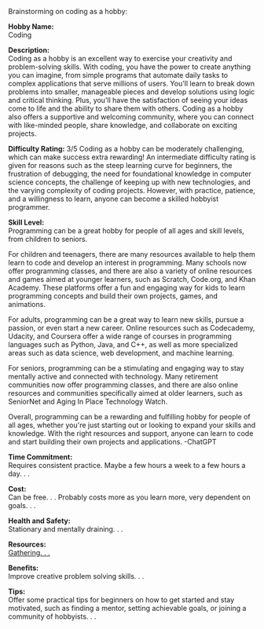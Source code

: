 Brainstorming on coding as a hobby:

**Hobby Name:**  
Coding  

**Description:**  
Coding as a hobby is an excellent way to exercise your creativity and problem-solving skills. With coding, you have the power to create anything you can imagine, from simple programs that automate daily tasks to complex applications that serve millions of users. You'll learn to break down problems into smaller, manageable pieces and develop solutions using logic and critical thinking. Plus, you'll have the satisfaction of seeing your ideas come to life and the ability to share them with others. Coding as a hobby also offers a supportive and welcoming community, where you can connect with like-minded people, share knowledge, and collaborate on exciting projects.

**Difficulty Rating:** 3/5
Coding as a hobby can be moderately challenging, which can make success extra rewarding! An intermediate difficulty rating is given for reasons such as the steep learning curve for beginners, the frustration of debugging, the need for foundational knowledge in computer science concepts, the challenge of keeping up with new technologies, and the varying complexity of coding projects. However, with practice, patience, and a willingness to learn, anyone can become a skilled hobbyist programmer.

**Skill Level:**  
Programming can be a great hobby for people of all ages and skill levels, from children to seniors. 

For children and teenagers, there are many resources available to help them learn to code and develop an interest in programming. Many schools now offer programming classes, and there are also a variety of online resources and games aimed at younger learners, such as Scratch, Code.org, and Khan Academy. These platforms offer a fun and engaging way for kids to learn programming concepts and build their own projects, games, and animations.

For adults, programming can be a great way to learn new skills, pursue a passion, or even start a new career. Online resources such as Codecademy, Udacity, and Coursera offer a wide range of courses in programming languages such as Python, Java, and C++, as well as more specialized areas such as data science, web development, and machine learning.

For seniors, programming can be a stimulating and engaging way to stay mentally active and connected with technology. Many retirement communities now offer programming classes, and there are also online resources and communities specifically aimed at older learners, such as SeniorNet and Aging In Place Technology Watch.

Overall, programming can be a rewarding and fulfilling hobby for people of all ages, whether you're just starting out or looking to expand your skills and knowledge. With the right resources and support, anyone can learn to code and start building their own projects and applications. -ChatGPT

**Time Commitment:**  
Requires consistent practice. 
Maybe a few hours a week to a few hours a day. . .

**Cost:**  
Can be free. . . 
Probably costs more as you learn more, very dependent on goals. . .

**Health and Safety:**  
Stationary and mentally draining. . .

**Resources:**  
[Gathering. . .]('../../../../../constants/resources.js')

**Benefits:**  
Improve creative problem solving skills. . .

**Tips:**  
Offer some practical tips for beginners on how to get started and stay motivated, such as finding a mentor, setting achievable goals, or joining a community of hobbyists. . .